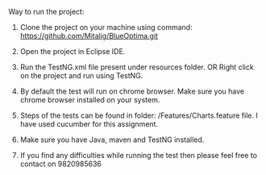 

Way to run the project:

1) Clone the project on your machine using command: https://github.com/Mitalig/BlueOptima.git

2) Open the project in Eclipse IDE.

3) Run the TestNG.xml file present under resources folder. OR Right click on the project and run using TestNG.

4) By default the test will run on chrome browser. Make sure you have chrome browser installed on your system.

5) Steps of the tests can be found in folder: /Features/Charts.feature file. I have used cucumber for this assignment.

6) Make sure you have Java, maven and TestNG installed.

7) If you find any difficulties while running the test then please feel free to contact on 9820985636

